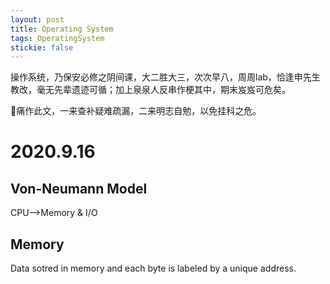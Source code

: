```yaml
---
layout: post
title: Operating System
tags: OperatingSystem
stickie: false
---
```

操作系统，乃保安必修之阴间课，大二胜大三，次次早八，周周lab，恰逢申先生教改，毫无先辈遗迹可循；加上泉泉人反串作梗其中，期末岌岌可危矣。

👴痛作此文，一来查补疑难疏漏，二来明志自勉，以免挂科之危。

# 2020.9.16

 ## Von-Neumann Model
CPU-->Memory & I/O

 ## Memory
Data sotred in memory and each byte is labeled by a unique address.

